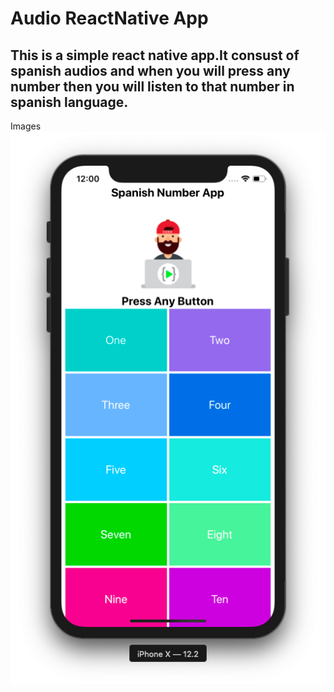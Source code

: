 # Audio ReactNative App
## This is a simple react native app.It consust of spanish audios and when you will press any number then you will listen to that number in spanish language.

Images
![Screenshot](spanish.png "LCO")
